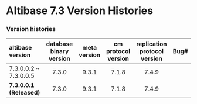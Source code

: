 # Altibase 7.3 Version Histories

### Version histories

| altibase version         | database binary version | meta version | cm protocol version | replication protocol version | Bug# |
| :----------------------- | :---------------------: | :----------: | :-----------------: | :--------------------------: | ---- |
| 7.3.0.0.2 ~ 7.3.0.0.5    |          7.3.0          |    9.3.1     |        7.1.8        |            7.4.9             |      |
| **7.3.0.0.1 (Released)** |          7.3.0          |    9.3.1     |        7.1.8        |            7.4.9             |      |

